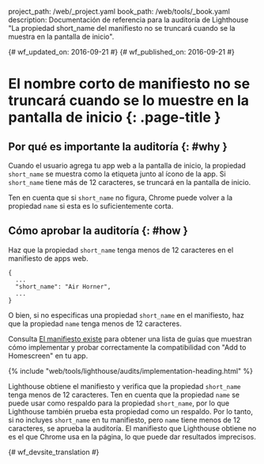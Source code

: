 project_path: /web/_project.yaml
book_path: /web/tools/_book.yaml
description: Documentación de referencia para la auditoría de Lighthouse "La propiedad short_name del manifiesto no se truncará cuando se la muestra en la pantalla de inicio".

{# wf_updated_on: 2016-09-21 #}
{# wf_published_on: 2016-09-21 #}

# El nombre corto de manifiesto no se truncará cuando se lo muestre en la pantalla de inicio {: .page-title }

## Por qué es importante la auditoría {: #why }

Cuando el usuario agrega tu app web a la pantalla de inicio, la propiedad `short_name` se
muestra como la etiqueta junto al ícono de la app. Si `short_name` tiene más de
12 caracteres, se truncará en la pantalla de inicio.

Ten en cuenta que si `short_name` no figura, Chrome puede volver a la propiedad
`name` si esta es lo suficientemente corta.

## Cómo aprobar la auditoría {: #how }

Haz que la propiedad `short_name` tenga menos de 12 caracteres en el manifiesto de apps web.

    {
      ...
      "short_name": "Air Horner",
      ...
    }

O bien, si no especificas una propiedad `short_name` en el manifiesto, haz que la propiedad
`name` tenga menos de 12 caracteres.

Consulta [El manifiesto existe](manifest-exists#how)
para obtener una lista de guías que muestran cómo implementar
y probar correctamente la compatibilidad con "Add to Homescreen" en tu app.

{% include "web/tools/lighthouse/audits/implementation-heading.html" %}

Lighthouse obtiene el manifiesto y verifica que la propiedad `short_name` tenga menos de
12 caracteres. Ten en cuenta que la propiedad `name` se puede usar como
respaldo para la propiedad `short_name`, por lo que Lighthouse también prueba esta propiedad como un respaldo.
Por lo tanto, si no incluyes `short_name` en tu manifiesto, pero `name` tiene
menos de 12 caracteres, se aprueba la auditoría. El manifiesto que Lighthouse
obtiene no es el que Chrome usa en la página, lo que puede dar
resultados imprecisos.


{# wf_devsite_translation #}
